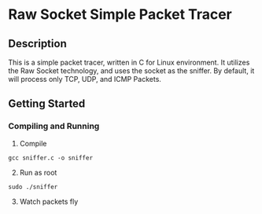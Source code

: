 # Raw Socket Simple Packet Tracer

## Description

This is a simple packet tracer, written in C for Linux environment.
It utilizes the Raw Socket technology, and uses the socket as the sniffer.
By default, it will process only TCP, UDP, and ICMP Packets.

## Getting Started

### Compiling and Running

1. Compile
```
gcc sniffer.c -o sniffer
```
2. Run as root
```
sudo ./sniffer
```
3. Watch packets fly